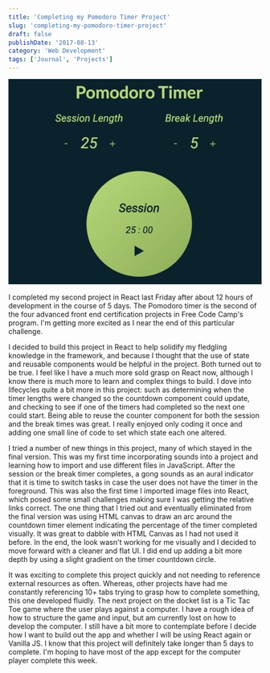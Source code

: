 ```yaml
---
title: 'Completing my Pomodoro Timer Project'
slug: 'completing-my-pomodoro-timer-project'
draft: false
publishDate: '2017-08-13'
category: 'Web Development'
tags: ['Journal', 'Projects']
---
```

![Pomodoro Timer](images/2017-08-pomodoro-timer-v1.jpg)

I completed my second project in React last Friday after about 12 hours of development in the course of 5 days. The Pomodoro timer is the second of the four advanced front end certification projects in Free Code Camp's program. I'm getting more excited as I near the end of this particular challenge.

I decided to build this project in React to help solidify my fledgling knowledge in the framework, and because I thought that the use of state and reusable components would be helpful in the project. Both turned out to be true. I feel like I have a much more sold grasp on React now, although I know there is much more to learn and complex things to build. I dove into lifecycles quite a bit more in this project: such as determining when the timer lengths were changed so the countdown component could update, and checking to see if one of the timers had completed so the next one could start. Being able to reuse the counter component for both the session and the break times was great. I really enjoyed only coding it once and adding one small line of code to set which state each one altered.

I tried a number of new things in this project, many of which stayed in the final version. This was my first time incorporating sounds into a project and learning how to import and use different files in JavaScript. After the session or the break timer completes, a gong sounds as an aural indicator that it is time to switch tasks in case the user does not have the timer in the foreground. This was also the first time I imported image files into React, which posed some small challenges making sure I was getting the relative links correct. The one thing that I tried out and eventually eliminated from the final version was using HTML canvas to draw an arc around the countdown timer element indicating the percentage of the timer completed visually. It was great to dabble with HTML Canvas as I had not used it before. In the end, the look wasn't working for me visually and I decided to move forward with a cleaner and flat UI. I did end up adding a bit more depth by using a slight gradient on the timer countdown circle.

It was exciting to complete this project quickly and not needing to reference external resources as often. Whereas, other projects have had me constantly referencing 10+ tabs trying to grasp how to complete something, this one developed fluidly. The next project on the docket list is a Tic Tac Toe game where the user plays against a computer. I have a rough idea of how to structure the game and input, but am currently lost on how to develop the computer. I still have a bit more to contemplate before I decide how I want to build out the app and whether I will be using React again or Vanilla JS. I know that this project will definitely take longer than 5 days to complete. I'm hoping to have most of the app except for the computer player complete this week.
